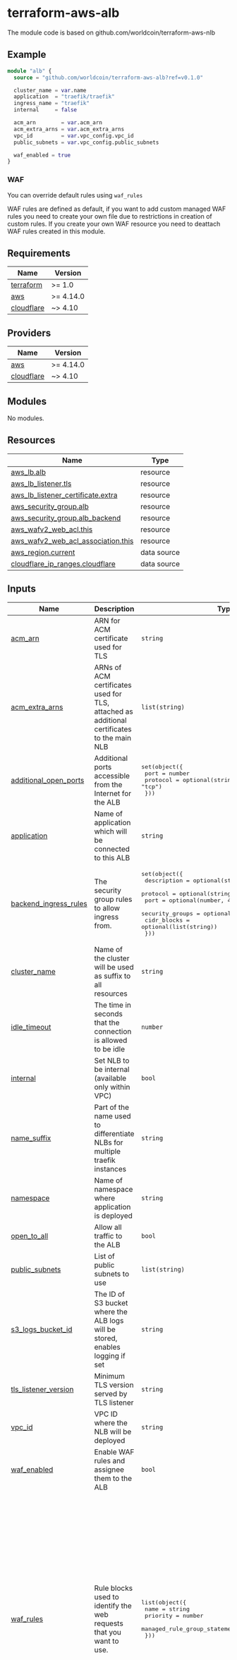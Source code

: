 # terraform-aws-alb

The module code is based on github.com/worldcoin/terraform-aws-nlb

## Example
```terraform
module "alb" {
  source = "github.com/worldcoin/terraform-aws-alb?ref=v0.1.0"

  cluster_name = var.name
  application  = "traefik/traefik"
  ingress_name = "traefik"
  internal     = false

  acm_arn        = var.acm_arn
  acm_extra_arns = var.acm_extra_arns
  vpc_id         = var.vpc_config.vpc_id
  public_subnets = var.vpc_config.public_subnets

  waf_enabled = true
}
```

### WAF

You can override default rules using `waf_rules`

WAF rules are defined as default, if you want to add custom managed WAF rules you need to create your own file due to restrictions in creation of custom rules.
If you create your own WAF resource you need to deattach WAF rules created in this module.


<!-- BEGIN_TF_DOCS -->
## Requirements

| Name | Version |
|------|---------|
| <a name="requirement_terraform"></a> [terraform](#requirement\_terraform) | >= 1.0 |
| <a name="requirement_aws"></a> [aws](#requirement\_aws) | >= 4.14.0 |
| <a name="requirement_cloudflare"></a> [cloudflare](#requirement\_cloudflare) | ~> 4.10 |

## Providers

| Name | Version |
|------|---------|
| <a name="provider_aws"></a> [aws](#provider\_aws) | >= 4.14.0 |
| <a name="provider_cloudflare"></a> [cloudflare](#provider\_cloudflare) | ~> 4.10 |

## Modules

No modules.

## Resources

| Name | Type |
|------|------|
| [aws_lb.alb](https://registry.terraform.io/providers/hashicorp/aws/latest/docs/resources/lb) | resource |
| [aws_lb_listener.tls](https://registry.terraform.io/providers/hashicorp/aws/latest/docs/resources/lb_listener) | resource |
| [aws_lb_listener_certificate.extra](https://registry.terraform.io/providers/hashicorp/aws/latest/docs/resources/lb_listener_certificate) | resource |
| [aws_security_group.alb](https://registry.terraform.io/providers/hashicorp/aws/latest/docs/resources/security_group) | resource |
| [aws_security_group.alb_backend](https://registry.terraform.io/providers/hashicorp/aws/latest/docs/resources/security_group) | resource |
| [aws_wafv2_web_acl.this](https://registry.terraform.io/providers/hashicorp/aws/latest/docs/resources/wafv2_web_acl) | resource |
| [aws_wafv2_web_acl_association.this](https://registry.terraform.io/providers/hashicorp/aws/latest/docs/resources/wafv2_web_acl_association) | resource |
| [aws_region.current](https://registry.terraform.io/providers/hashicorp/aws/latest/docs/data-sources/region) | data source |
| [cloudflare_ip_ranges.cloudflare](https://registry.terraform.io/providers/cloudflare/cloudflare/latest/docs/data-sources/ip_ranges) | data source |

## Inputs

| Name | Description | Type | Default | Required |
|------|-------------|------|---------|:--------:|
| <a name="input_acm_arn"></a> [acm\_arn](#input\_acm\_arn) | ARN for ACM certificate used for TLS | `string` | n/a | yes |
| <a name="input_acm_extra_arns"></a> [acm\_extra\_arns](#input\_acm\_extra\_arns) | ARNs of ACM certificates used for TLS, attached as additional certificates to the main NLB | `list(string)` | `[]` | no |
| <a name="input_additional_open_ports"></a> [additional\_open\_ports](#input\_additional\_open\_ports) | Additional ports accessible from the Internet for the ALB | <pre>set(object({<br>    port     = number<br>    protocol = optional(string, "tcp")<br>  }))</pre> | `[]` | no |
| <a name="input_application"></a> [application](#input\_application) | Name of application which will be connected to this ALB | `string` | n/a | yes |
| <a name="input_backend_ingress_rules"></a> [backend\_ingress\_rules](#input\_backend\_ingress\_rules) | The security group rules to allow ingress from. | <pre>set(object({<br>    description     = optional(string, "")<br>    protocol        = optional(string, "tcp")<br>    port            = optional(number, 443)<br>    security_groups = optional(list(string))<br>    cidr_blocks     = optional(list(string))<br>  }))</pre> | `[]` | no |
| <a name="input_cluster_name"></a> [cluster\_name](#input\_cluster\_name) | Name of the cluster will be used as suffix to all resources | `string` | n/a | yes |
| <a name="input_idle_timeout"></a> [idle\_timeout](#input\_idle\_timeout) | The time in seconds that the connection is allowed to be idle | `number` | `60` | no |
| <a name="input_internal"></a> [internal](#input\_internal) | Set NLB to be internal (available only within VPC) | `bool` | n/a | yes |
| <a name="input_name_suffix"></a> [name\_suffix](#input\_name\_suffix) | Part of the name used to differentiate NLBs for multiple traefik instances | `string` | `""` | no |
| <a name="input_namespace"></a> [namespace](#input\_namespace) | Name of namespace where application is deployed | `string` | n/a | yes |
| <a name="input_open_to_all"></a> [open\_to\_all](#input\_open\_to\_all) | Allow all traffic to the ALB | `bool` | `false` | no |
| <a name="input_public_subnets"></a> [public\_subnets](#input\_public\_subnets) | List of public subnets to use | `list(string)` | n/a | yes |
| <a name="input_s3_logs_bucket_id"></a> [s3\_logs\_bucket\_id](#input\_s3\_logs\_bucket\_id) | The ID of S3 bucket where the ALB logs will be stored, enables logging if set | `string` | `null` | no |
| <a name="input_tls_listener_version"></a> [tls\_listener\_version](#input\_tls\_listener\_version) | Minimum TLS version served by TLS listener | `string` | `"1.3"` | no |
| <a name="input_vpc_id"></a> [vpc\_id](#input\_vpc\_id) | VPC ID where the NLB will be deployed | `string` | n/a | yes |
| <a name="input_waf_enabled"></a> [waf\_enabled](#input\_waf\_enabled) | Enable WAF rules and assignee them to the ALB | `bool` | `false` | no |
| <a name="input_waf_rules"></a> [waf\_rules](#input\_waf\_rules) | Rule blocks used to identify the web requests that you want to use. | <pre>list(object({<br>    name                                     = string<br>    priority                                 = number<br>    managed_rule_group_statement_vendor_name = string<br>  }))</pre> | <pre>[<br>  {<br>    "managed_rule_group_statement_vendor_name": "AWS",<br>    "name": "AWSManagedRulesCommonRuleSet",<br>    "priority": 0<br>  },<br>  {<br>    "managed_rule_group_statement_vendor_name": "AWS",<br>    "name": "AWSManagedRulesKnownBadInputsRuleSet",<br>    "priority": 1<br>  },<br>  {<br>    "managed_rule_group_statement_vendor_name": "AWS",<br>    "name": "AWSManagedRulesAmazonIpReputationList",<br>    "priority": 2<br>  },<br>  {<br>    "managed_rule_group_statement_vendor_name": "AWS",<br>    "name": "AWSManagedRulesAnonymousIpList",<br>    "priority": 3<br>  },<br>  {<br>    "managed_rule_group_statement_vendor_name": "AWS",<br>    "name": "AWSManagedRulesSQLiRuleSet",<br>    "priority": 4<br>  }<br>]</pre> | no |

## Outputs

| Name | Description |
|------|-------------|
| <a name="output_arn"></a> [arn](#output\_arn) | The ARN of the NLB. |
| <a name="output_dns_name"></a> [dns\_name](#output\_dns\_name) | The DNS name of the NLB. |
| <a name="output_sg_ids"></a> [sg\_ids](#output\_sg\_ids) | Security Group attached to loadbalancer |
| <a name="output_ssl_policy"></a> [ssl\_policy](#output\_ssl\_policy) | SSL Policy attached to loadbalancer |
| <a name="output_zone_id"></a> [zone\_id](#output\_zone\_id) | The zone ID of the NLB. |
<!-- END_TF_DOCS -->
